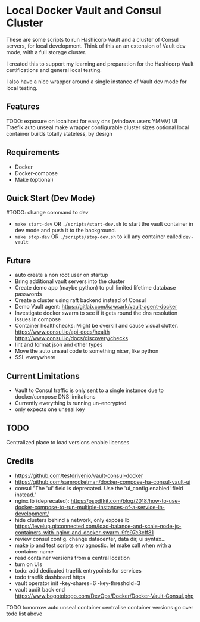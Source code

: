# Local Docker Vault and Consul Cluster

These are some scripts to run Hashicorp Vault and a cluster of Consul servers, for local development. Think of this an an extension of Vault dev mode, with a full storage cluster.

I created this to support my learning and preparation for the Hashicorp Vault certifications and general local testing.

I also have a nice wrapper around a single instance of Vault dev mode for local testing.

## Features

TODO:
exposure on localhost for easy dns (windows users YMMV)
UI
Traefik
auto unseal
make wrapper
configurable cluster sizes
optional local container builds
totally stateless, by design

## Requirements

* Docker
* Docker-compose
* Make (optional)

## Quick Start (Dev Mode)
#TODO: change command to dev

* `make start-dev` OR `./scripts/start-dev.sh` to start the vault container in dev mode and push it to the background.
* `make stop-dev` OR `./scripts/stop-dev.sh` to kill any container called `dev-vault`

## Future

* auto create a non root user on startup
* Bring additional vault servers into the cluster
* Create demo app (maybe python) to pull limited lifetime database passwords
* Create a cluster using raft backend instead of Consul
* Demo Vault agent: https://gitlab.com/kawsark/vault-agent-docker
* Investigate docker swarm to see if it gets round the dns resolution issues in compose
* Container healthchecks: Might be overkill and cause visual clutter. https://www.consul.io/api-docs/health https://www.consul.io/docs/discovery/checks
* lint and format json and other types
* Move the auto unseal code to something nicer, like python
* SSL everywhere

## Current Limitations

* Vault to Consul traffic is only sent to a single instance due to docker/compose DNS limitations
* Currently everything is running un-encrypted
* only expects one unseal key

## TODO
Centralized place to load versions
enable licenses

## Credits
* https://github.com/testdrivenio/vault-consul-docker
* https://github.com/samrocketman/docker-compose-ha-consul-vault-ui
* consul "The 'ui' field is deprecated. Use the 'ui_config.enabled' field instead."
* nginx lb (deprecated): https://pspdfkit.com/blog/2018/how-to-use-docker-compose-to-run-multiple-instances-of-a-service-in-development/
* hide clusters behind a network, only expose lb https://levelup.gitconnected.com/load-balance-and-scale-node-js-containers-with-nginx-and-docker-swarm-9fc97c3cff81
* review consul config. change datacenter, data dir, ui syntax...
* make ip and test scripts env agnostic. let make call when with a container name
* read container versions from a central location
* turn on UIs
* todo: add dedicated traefik entrypoints for services
* todo traefik dashboard https
* vault operator init -key-shares=6 -key-threshold=3
 * vault audit back end https://www.bogotobogo.com/DevOps/Docker/Docker-Vault-Consul.php

TODO tomorrow
auto unseal container
centralise container versions
go over todo list above